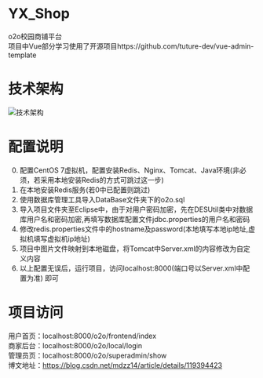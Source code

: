 # YX_Shop
o2o校园商铺平台 <br/>
项目中Vue部分学习使用了开源项目https://github.com/tuture-dev/vue-admin-template
# 技术架构
![技术架构](https://images.gitee.com/uploads/images/2021/0805/091111_78645843_5558730.png "架构.png")
# 配置说明
0. 配置CentOS 7虚拟机，配置安装Redis、Nginx、Tomcat、Java环境(非必须，若采用本地安装Redis的方式可跳过这一步)
1. 在本地安装Redis服务(若0中已配置则跳过)
2. 使用数据库管理工具导入DataBase文件夹下的o2o.sql
3. 导入项目文件夹至Eclipse中，由于对用户密码加密，先在DESUtil类中对数据库用户名和密码加密,再填写数据库配置文件jdbc.properties的用户名和密码
4. 修改redis.properties文件中的hostname及password(本地填写本地ip地址,虚拟机填写虚拟机ip地址)
5. 项目中图片文件映射到本地磁盘，将Tomcat中Server.xml的<DocBase>内容修改为自定义内容
6. 以上配置无误后，运行项目，访问localhost:8000(端口号以Server.xml中配置为准) 即可
# 项目访问
用户首页：localhost:8000/o2o/frontend/index <br/>
商家后台：localhost:8000/o2o/local/login <br/>
管理员页：localhost:8000/o2o/superadmin/show<br/>
博文地址：https://blog.csdn.net/mdzz14/article/details/119394423